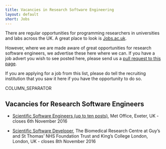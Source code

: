 ```yaml
---
title: Vacancies in Research Software Engineering
layout: default
short: Jobs
---
```


There are regular opportunities for programming researchers in universities and labs across the UK.
A great place to look is [Jobs.ac.uk](http://www.jobs.ac.uk/).

However, where we are made aware of great opportunities for research software engineers, we advertise these here where we can. If you have a job advert you wish to see posted here, please send us a [pull request to this page](https://github.com/UKRSE/UKRSE.github.io/blob/master/jobs.md).

If you are applying for a job from this list, please do tell the recruiting institution that you saw it here if you have the opportunity to do so.

COLUMN_SEPARATOR

Vacancies for Research Software Engineers
-----------------------


<!--- *There are no vacancies that we know of at present. Please let us know if you have one.* -->

<!---
Job listing format. Earlier closing dates first.

* [<Job Title>](<link>), <institution>, <location>, <country> - closes <day> <month> <year>
-->

* [Scientific Software Engineers (up to ten posts)](http://emea3.mrted.ly/17vi9), Met Office, Exeter, UK - closes 6th November 2016

* [Scientific Software Developer](http://www.nature.com/naturejobs/science/jobs/595205-bioinformatics-scientific-software-developer), The Biomedical Research Centre at Guy’s and St Thomas’ NHS Foundation Trust and King’s College London, London, UK - closes 8th November 2016
